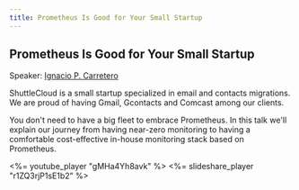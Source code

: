 ```yaml
---
title: Prometheus Is Good for Your Small Startup
---
```


## Prometheus Is Good for Your Small Startup

Speaker: [Ignacio P. Carretero](/2016-berlin/speakers/ignacio-carretero/)

ShuttleCloud is a small startup specialized in email and contacts migrations.
We are proud of having Gmail, Gcontacts and Comcast among our clients.

You don't need to have a big fleet to embrace Prometheus. In this talk we'll
explain our journey from having near-zero monitoring to having a comfortable
cost-effective in-house monitoring stack based on Prometheus.

<%= youtube_player "gMHa4Yh8avk" %>
<%= slideshare_player "r1ZQ3rjP1sE1b2" %>
